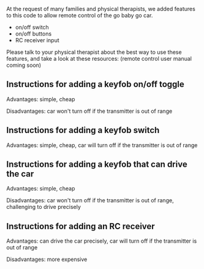 At the request of many families and physical therapists, we added features to this code to allow remote control of the go baby go car.

* on/off switch
* on/off buttons
* RC receiver input

Please talk to your physical therapist about the best way to use these features, and take a look at these resources: (remote control user manual coming soon)

## Instructions for adding a keyfob on/off toggle
Advantages: simple, cheap

Disadvantages: car won't turn off if the transmitter is out of range

## Instructions for adding a keyfob switch
Advantages: simple, cheap, car will turn off if the transmitter is out of range

## Instructions for adding a keyfob that can drive the car
Advantages: simple, cheap

Disadvantages: car won't turn off if the transmitter is out of range, challenging to drive precisely

## Instructions for adding an RC receiver
Advantages: can drive the car precisely, car will turn off if the transmitter is out of range

Disadvantages: more expensive
